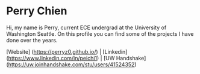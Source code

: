 # Perry Chien
Hi, my name is Perry, current ECE undergrad at the University of Washington Seattle. On this profile you can find some of the projects I have done over the years.

[Website] (https://perryz0.github.io/) | [Linkedin] (https://www.linkedin.com/in/peichi1) | [UW Handshake] (https://uw.joinhandshake.com/stu/users/41524352)